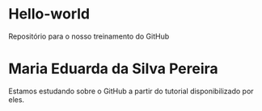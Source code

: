 # Hello-world
Repositório para o nosso treinamento do GitHub
# Maria Eduarda da Silva Pereira
Estamos estudando sobre o GitHub a partir do tutorial disponibilizado por eles.


